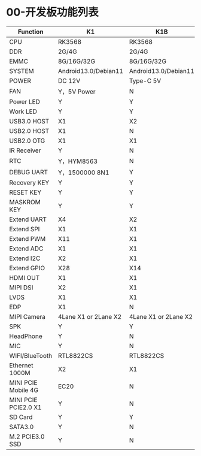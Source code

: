 # 00-开发板功能列表

| Function             | K1                   | K1B                  |
| -------------------- | -------------------- | -------------------- |
| CPU                  | RK3568               | RK3568               |
| DDR                  | 2G/4G                | 2G/4G                |
| EMMC                 | 8G/16G/32G           | 8G/16G/32G           |
| SYSTEM               | Android13.0/Debian11 | Android13.0/Debian11 |
| POWER                | DC 12V               | Type-C 5V            |
| FAN                  | Y，5V Power          | N                    |
| Power LED            | Y                    | Y                    |
| Work LED             | Y                    | Y                    |
| USB3.0 HOST          | X1                   | X2                   |
| USB2.0 HOST          | X1                   | N                    |
| USB2.0 OTG           | X1                   | X1                   |
| IR Receiver          | Y                    | N                    |
| RTC                  | Y，HYM8563           | N                    |
| DEBUG UART           | Y，1500000 8N1       | Y                    |
| Recovery KEY         | Y                    | Y                    |
| RESET KEY            | Y                    | Y                    |
| MASKROM KEY          | Y                    | Y                    |
| Extend UART          | X4                   | X2                   |
| Extend SPI           | X1                   | X1                   |
| Extend PWM           | X11                  | X1                   |
| Extend ADC           | X1                   | X1                   |
| Extend I2C           | X2                   | X1                   |
| Extend GPIO          | X28                  | X14                  |
| HDMI OUT             | X1                   | X1                   |
| MIPI DSI             | X2                   | X1                   |
| LVDS                 | X1                   | X1                   |
| EDP                  | X1                   | N                    |
| MIPI Camera          | 4Lane X1 or 2Lane X2 | 4Lane X1 or 2Lane X2 |
| SPK                  | Y                    | Y                    |
| HeadPhone            | Y                    | N                    |
| MIC                  | Y                    | N                    |
| WIFI/BlueTooth       | RTL8822CS            | RTL8822CS            |
| Ethernet 1000M       | X2                   | X1                   |
| MINI PCIE Mobile 4G  | EC20                 | N                    |
| MINI PCIE PCIE2.0 X1 | Y                    | N                    |
| SD Card              | Y                    | Y                    |
| SATA3.0              | Y                    | N                    |
| M.2 PCIE3.0 SSD      | Y                    | N                    |

